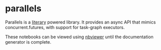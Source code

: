 # parallels
Parallels is a [literary](https://github.com/agoose77/literary) powered library. 
It provides an async API that mimics concurrent.futures, with support for task-graph executors.

These notebooks can be viewed using [nbviewer](https://nbviewer.jupyter.org/github/agoose77/parallels/tree/main/) until the documentation generator is complete.
